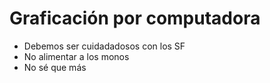 # Graficación por computadora

* Debemos ser cuidadadosos con los SF
* No alimentar a los monos
* No sé que más